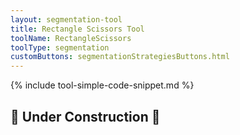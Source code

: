 ```yaml
---
layout: segmentation-tool
title: Rectangle Scissors Tool
toolName: RectangleScissors
toolType: segmentation
customButtons: segmentationStrategiesButtons.html
---
```


{% include tool-simple-code-snippet.md %}

<h2 class="title is-2">🚧 Under Construction 🚧</h2>
